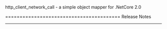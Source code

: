 http_client_network_call - a simple object mapper for .NetCore 2.0

========================================
Release Notes

-------------

